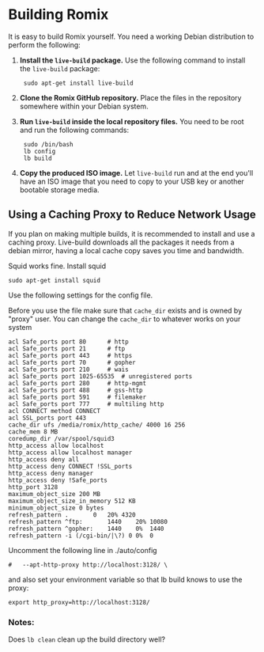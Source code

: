 # Building Romix #

It is easy to build Romix yourself. You need a working Debian distribution to perform the following:

1. **Install the ``live-build`` package.** Use the following command to install the ``live-build`` package:

        sudo apt-get install live-build

2. **Clone the Romix GitHub repository.** Place the files in the repository somewhere within your Debian system.

3. **Run ``live-build`` inside the local repository files.** You need to be root and run the following commands:

        sudo /bin/bash
        lb config
        lb build

4. **Copy the produced ISO image.** Let ``live-build`` run and at the end you'll have an ISO image that you need to copy to your USB key or another bootable storage media.


## Using a Caching Proxy to Reduce Network Usage ##

If you plan on making multiple builds, it is recommended to install and use a caching proxy. Live-build downloads all the packages it needs from a debian mirror, having a local cache copy saves you time and bandwidth.

Squid works fine. Install squid

    sudo apt-get install squid

Use the following settings for the config file.

Before you use the file make sure that `` cache_dir `` exists and is owned by "proxy" user. You can change the `` cache_dir `` to whatever works on your system

    acl Safe_ports port 80		# http
    acl Safe_ports port 21		# ftp
    acl Safe_ports port 443		# https
    acl Safe_ports port 70		# gopher
    acl Safe_ports port 210		# wais
    acl Safe_ports port 1025-65535	# unregistered ports
    acl Safe_ports port 280		# http-mgmt
    acl Safe_ports port 488		# gss-http
    acl Safe_ports port 591		# filemaker
    acl Safe_ports port 777		# multiling http
    acl CONNECT method CONNECT
    acl SSL_ports port 443
    cache_dir ufs /media/romix/http_cache/ 4000 16 256
    cache_mem 8 MB
    coredump_dir /var/spool/squid3
    http_access allow localhost
    http_access allow localhost manager
    http_access deny all
    http_access deny CONNECT !SSL_ports
    http_access deny manager
    http_access deny !Safe_ports
    http_port 3128
    maximum_object_size 200 MB
    maximum_object_size_in_memory 512 KB
    minimum_object_size 0 bytes
    refresh_pattern .		0	20%	4320
    refresh_pattern ^ftp:		1440	20%	10080
    refresh_pattern ^gopher:	1440	0%	1440
    refresh_pattern -i (/cgi-bin/|\?) 0	0%	0
    
Uncomment the following line in ./auto/config
    
    #	--apt-http-proxy http://localhost:3128/ \
    
and also set your environment variable so that lb build knows to use the proxy:

    export http_proxy=http://localhost:3128/

### Notes: ###

Does ``lb clean`` clean up the build directory well?